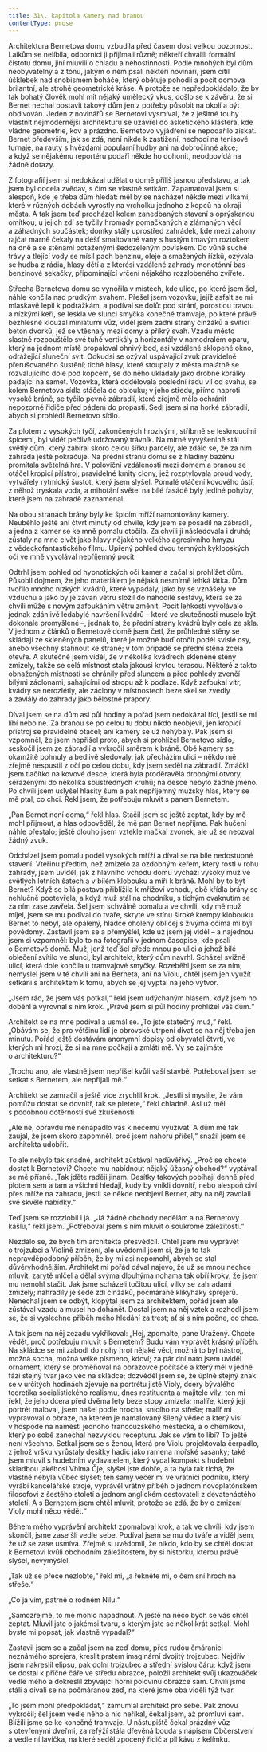 ```yaml
---
title: 31\. kapitola Kamery nad branou
contentType: prose
---
```


  

Architektura Bernetova domu vzbudila před časem dost velkou pozornost. Laikům se nelíbila, odborníci ji přijímali různě; někteří chválili formální čistotu domu, jiní mluvili o chladu a nehostinnosti. Podle mnohých byl dům neobyvatelný a z tónu, jakým o něm psali někteří novináři, jsem cítil úšklebek nad snobismem boháče, který obětuje pohodlí a pocit domova brilantní, ale strohé geometrické kráse. A protože se nepředpokládalo, že by tak bohatý člověk mohl mít nějaký umělecký vkus, došlo se k závěru, že si Bernet nechal postavit takový dům jen z potřeby působit na okolí a být obdivován. Jeden z novinářů se Bernetovi vysmíval, že z ješitné touhy vlastnit nejmodernější architekturu se uzavřel do asketického kláštera, kde vládne geometrie, kov a prázdno. Bernetovo vyjádření se nepodařilo získat. Bernet především, jak se zdá, není nikde k zastižení, nechodí na tenisové turnaje, na rauty s hvězdami populární hudby ani na dobročinné akce; a když se nějakému reportéru podaří někde ho dohonit, neodpovídá na žádné dotazy.

Z fotografií jsem si nedokázal udělat o domě příliš jasnou představu, a tak jsem byl docela zvědav, s čím se vlastně setkám. Zapamatoval jsem si alespoň, kde je třeba dům hledat: měl by se nacházet někde mezi vilkami, které v různých dobách vyrostly na vrcholku jednoho z kopců na okraji města. A tak jsem teď procházel kolem zanedbaných stavení s oprýskanou omítkou; u jejich zdí se tyčily hromady pomačkaných a zlámaných věcí a záhadných součástek; domky stály uprostřed zahrádek, kde mezi záhony rajčat marně čekaly na déšť smaltované vany s hustým tmavým roztokem na dně a se stěnami potaženými šedozeleným povlakem. Do vůně suché trávy a tlející vody se mísil pach benzinu, oleje a smažených řízků, ozývala se hudba z rádia, hlasy dětí a z kterési vzdálené zahrady monotónní bas benzinové sekačky, připomínající vrčení nějakého rozzlobeného zvířete.

Střecha Bernetova domu se vynořila v místech, kde ulice, po které jsem šel, náhle končila nad prudkým svahem. Přešel jsem vozovku, jejíž asfalt se mi mlaskavě lepil k podrážkám, a podíval se dolů: pod strání, porostlou travou a nízkými keři, se leskla ve slunci smyčka konečné tramvaje, po které právě bezhlesně klouzal miniaturní vůz, viděl jsem zadní strany činžáků a svítící beton dvorků, jež se vtěsnaly mezi domy a příkrý svah. Vzadu město slastně rozpouštělo své tuhé vertikály a horizontály v namodralém oparu, který na jednom místě propaloval ohnivý bod, asi vzdálené sklopené okno, odrážející sluneční svit. Odkudsi se ozýval uspávající zvuk pravidelně přerušovaného šustění; tiché hlasy, které stoupaly z města malátně se rozvalujícího dole pod kopcem, se do něho ukládaly jako drobné korálky padající na samet. Vozovka, která oddělovala poslední řadu vil od svahu, se kolem Bernetova sídla stáčela do oblouku; v jeho středu, přímo naproti vysoké bráně, se tyčilo pevné zábradlí, které zřejmě mělo ochránit nepozorné řidiče před pádem do propasti. Sedl jsem si na horké zábradlí, abych si prohlédl Bernetovo sídlo.

Za plotem z vysokých tyčí, zakončených hrozivými, stříbrně se lesknoucími špicemi, byl vidět pečlivě udržovaný trávník. Na mírné vyvýšenině stál světlý dům, který zabíral skoro celou šířku parcely, ale zdálo se, že za ním zahrada ještě pokračuje. Na přední stranu domu se z hladiny bazénu promítala světelná hra. V poloviční vzdálenosti mezi domem a branou se otáčel kropicí přístroj; pravidelné kmity clony, jež rozptylovala proud vody, vytvářely rytmický šustot, který jsem slyšel. Pomalé otáčení kovového ústí, z něhož tryskala voda, a mihotání světel na bílé fasádě byly jediné pohyby, které jsem na zahradě zaznamenal.

Na obou stranách brány byly ke špicím mříží namontovány kamery. Neuběhlo ještě ani čtvrt minuty od chvíle, kdy jsem se posadil na zábradlí, a jedna z kamer se ke mně pomalu otočila. Za chvíli ji následovala i druhá; zůstaly na mne civět jako hlavy nějakého velkého agresivního hmyzu z vědeckofantastického filmu. Upřený pohled dvou temných kyklopských očí ve mně vyvolával nepříjemný pocit.

Odtrhl jsem pohled od hypnotických očí kamer a začal si prohlížet dům. Působil dojmem, že jeho materiálem je nějaká nesmírně lehká látka. Dům tvořilo mnoho nízkých kvádrů, které vypadaly, jako by se vznášely ve vzduchu a jako by je závan větru složil do nahodilé sestavy, která se za chvíli může s novým zafoukáním větru změnit. Pocit lehkosti vyvolávalo jednak zdánlivě ledabylé navršení kvádrů – které ve skutečnosti muselo být dokonale promyšlené –, jednak to, že přední strany kvádrů byly celé ze skla. V jednom z článků o Bernetově domě jsem četl, že průhledné stěny se skládají ze skleněných panelů, které je možné buď otočit podél svislé osy, anebo všechny stáhnout ke straně; v tom případě se přední stěna zcela otevře. A skutečně jsem viděl, že v několika kvádrech skleněné stěny zmizely, takže se celá místnost stala jakousi krytou terasou. Některé z takto obnažených místností se chránily před sluncem a před pohledy zvenčí bílými záclonami, sahajícími od stropu až k podlaze. Když zafoukal vítr, kvádry se nerozlétly, ale záclony v místnostech beze skel se zvedly a zavlály do zahrady jako bělostné prapory.

Díval jsem se na dům asi půl hodiny a pořád jsem nedokázal říci, jestli se mi líbí nebo ne. Za branou se po celou tu dobu nikdo neobjevil, jen kropicí přístroj se pravidelně otáčel; ani kamery se už nehýbaly. Pak jsem si vzpomněl, že jsem nepřišel proto, abych si prohlížel Bernetovo sídlo, seskočil jsem ze zábradlí a vykročil směrem k bráně. Obě kamery se okamžitě pohnuly a bedlivě sledovaly, jak přecházím ulici – někdo mě zřejmě nespustil z očí po celou dobu, kdy jsem seděl na zábradlí. Zmáčkl jsem tlačítko na kovové desce, která byla proděravělá drobnými otvory, seřazenými do několika soustředných kruhů; na desce nebylo žádné jméno. Po chvíli jsem uslyšel hlasitý šum a pak nepříjemný mužský hlas, který se mě ptal, co chci. Řekl jsem, že potřebuju mluvit s panem Bernetem.

„Pan Bernet není doma,“ řekl hlas. Stačil jsem se ještě zeptat, kdy by mě mohl přijmout, a hlas odpověděl, že mě pan Bernet nepřijme. Pak hučení náhle přestalo; ještě dlouho jsem vztekle mačkal zvonek, ale už se neozval žádný zvuk.

Odcházel jsem pomalu podél vysokých mříží a díval se na bílé nedostupné stavení. Vteřinu předtím, než zmizelo za ozdobným keřem, který rostl v rohu zahrady, jsem uviděl, jak z hlavního vchodu domu vychází vysoký muž ve světlých letních šatech a v bílém klobouku a míří k bráně. Mohl by to být Bernet? Když se bílá postava přiblížila k mřížoví vchodu, obě křídla brány se nehlučně pootevřela, a když muž stál na chodníku, s tichým cvaknutím se za ním zase zavřela. Šel jsem schválně pomalu a ve chvíli, kdy mě muž míjel, jsem se mu podíval do tváře, skryté ve stínu široké krempy klobouku. Bernet to nebyl, ale opálený, hladce oholený obličej s živýma očima mi byl povědomý. Zastavil jsem se a přemýšlel, kde už jsem jej viděl – a najednou jsem si vzpomněl: bylo to na fotografii v jednom časopise, kde psali o Bernetově domě. Muž, jenž teď šel přede mnou po ulici a jehož bílé oblečení svítilo ve slunci, byl architekt, který dům navrhl. Scházel svižně ulicí, která dole končila u tramvajové smyčky. Rozeběhl jsem se za ním; nemyslel jsem v té chvíli ani na Berneta, ani na Violu, chtěl jsem jen využít setkání s architektem k tomu, abych se jej vyptal na jeho výtvor.

„Jsem rád, že jsem vás potkal,“ řekl jsem udýchaným hlasem, když jsem ho doběhl a vyrovnal s ním krok. „Právě jsem si půl hodiny prohlížel váš dům.“

Architekt se na mne podíval a usmál se. „To jste statečný muž,“ řekl. „Obávám se, že pro většinu lidí je obrovské utrpení dívat se na něj třeba jen minutu. Pořád ještě dostávám anonymní dopisy od obyvatel čtvrti, ve kterých mi hrozí, že si na mne počkají a zmlátí mě. Vy se zajímáte o architekturu?“

„Trochu ano, ale vlastně jsem nepřišel kvůli vaší stavbě. Potře­boval jsem se setkat s Bernetem, ale nepřijali mě.“

Architekt se zamračil a ještě více zrychlil krok. „Jestli si myslíte, že vám pomůžu dostat se dovnitř, tak se pletete,“ řekl chladně. Asi už měl s podobnou dotěrností své zkušenosti.

„Ale ne, opravdu mě nenapadlo vás k něčemu využívat. A dům mě tak zaujal, že jsem skoro zapomněl, proč jsem nahoru přišel,“ snažil jsem se architekta udobřit.

To ale nebylo tak snadné, architekt zůstával nedůvěřivý. „Proč se chcete dostat k Bernetovi? Chcete mu nabídnout nějaký úžasný obchod?“ vyptával se mě přísně. „Tak jděte raději jinam. Desítky takových pobíhají denně před plotem sem a tam a všichni hledají, kudy by vnikli dovnitř, nebo alespoň civí přes mříže na zahradu, jestli se někde neobjeví Bernet, aby na něj zavolali své skvělé nabídky.“

Teď jsem se rozzlobil i já. „Já žádné obchody nedělám a na Bernetovy kašlu,“ řekl jsem. „Potřeboval jsem s ním mluvit o soukromé záležitosti.“

Nezdálo se, že bych tím architekta přesvědčil. Chtěl jsem mu vyprávět o trojzubci a Violině zmizení, ale uvědomil jsem si, že je to tak nepravděpodobný příběh, že by mi asi nepomohl, abych se stal důvěryhodnějším. Architekt mi pořád dával najevo, že už se mnou nechce mluvit, zarytě mlčel a dělal svýma dlouhýma nohama tak obří kroky, že jsem mu nemohl stačit. Jak jsme scházeli točitou ulicí, vilky se zahradami zmizely; nahradily je šedé zdi činžáků, počmárané klikyháky sprejerů. Nenechal jsem se odbýt, klopýtal jsem za architektem, pořád jsem ale zůstával vzadu a musel ho dohánět. Dostal jsem na něj vztek a rozhodl jsem se, že si vyslechne příběh mého hledání za trest; ať si s ním počne, co chce.

A tak jsem na něj zezadu vykřikoval: „Hej, zpomalte, pane Uražený. Chcete vědět, proč potřebuju mluvit s Bernetem? Budu vám vyprávět krásný příběh. Na skládce se mi zabodl do nohy hrot nějaké věci, možná to byl nástroj, možná socha, možná velké písmeno, kdoví; za pár dní nato jsem uviděl ornament, který se proměňoval na obrazovce počítače a který měl v jedné fázi stejný tvar jako věc na skládce; dozvěděl jsem se, že úplně stejný znak se v určitých hodinách zjevuje na portrétu jisté Violy, dcery bývalého teoretika socialistického realismu, dnes restituenta a majitele vily; ten mi řekl, že jeho dcera před dvěma lety beze stopy zmizela; malíře, který její portrét maloval, jsem našel podle hrocha, snícího na střeše; malíř mi vypravoval o obraze, na kterém je namalovaný šílený vědec a který visí v hospodě na náměstí jednoho francouzského městečka, a o chemikovi, který po sobě zanechal nezvyklou recepturu. Jak se vám to líbí? To ještě není všechno. Setkal jsem se s ženou, která pro Violu projektovala čerpadlo, z jehož vršku vyrůstaly desítky hadic jako ramena mořské sasanky; také jsem mluvil s hudebním vydavatelem, který vydal kompakt s hudební skladbou jakéhosi Vhlma Čje, slyšel jste dobře, a ta byla tak tichá, že vlastně nebyla vůbec slyšet; ten samý večer mi ve vrátnici podniku, který vyrábí kancelářské stroje, vyprávěl vrátný příběh o jednom novoplatónském filosofovi z šestého století a jednom anglickém cestovateli z devatenáctého století. A s Bernetem jsem chtěl mluvit, protože se zdá, že by o zmizení Violy mohl něco vědět.“

Během mého vyprávění architekt zpomaloval krok, a tak ve chvíli, kdy jsem skončil, jsme zase šli vedle sebe. Podíval jsem se mu do tváře a viděl jsem, že už se zase usmívá. Zřejmě si uvědomil, že nikdo, kdo by se chtěl dostat k Bernetovi kvůli obchodním záležitostem, by si historku, kterou právě slyšel, nevymýšlel.

„Tak už se přece nezlobte,“ řekl mi, „a řekněte mi, o čem sní hroch na střeše.“

„Co já vím, patrně o rodném Nilu.“

„Samozřejmě, to mě mohlo napadnout. A ještě na něco bych se vás chtěl zeptat. Mluvil jste o jakémsi tvaru, s kterým jste se několikrát setkal. Mohl byste mi popsat, jak vlastně vypadal?“

Zastavil jsem se a začal jsem na zeď domu, přes rudou čmáranici neznámého sprejera, kreslit prstem imaginární dvojitý trojzubec. Nejdřív jsem nakreslil elipsu, pak dolní trojzubec a střední svislou čáru; když jsem se dostal k příčné čáře ve středu obrazce, položil architekt svůj ukazováček vedle mého a dokreslil zbývající horní polovinu obrazce sám. Chvíli jsme stáli a dívali se na počmáranou zeď, na které jsme oba viděli týž tvar.

„To jsem mohl předpokládat,“ zamumlal architekt pro sebe. Pak znovu vykročil; šel jsem vedle něho a nic neříkal, čekal jsem, až promluví sám. Blížili jsme se ke konečné tramvaje. U nástupiště čekal prázdný vůz s otevřenými dveřmi, za refýží stála dřevěná bouda s nápisem Občerstvení a vedle ní lavička, na které seděl zpocený řidič a pil kávu z kelímku.
